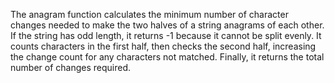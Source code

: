 The anagram function calculates the minimum number of character changes needed to make the two halves of a string anagrams of each other. 
If the string has odd length, it returns -1 because it cannot be split evenly. It counts characters in the first half, then checks the second half, increasing the change count for any characters not matched. Finally, it returns the total number of changes required.